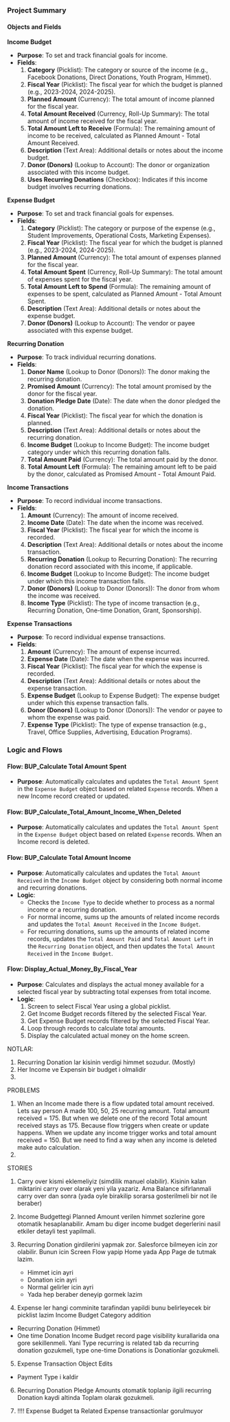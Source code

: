 ### Project Summary

#### Objects and Fields

**Income Budget**
- **Purpose**: To set and track financial goals for income.
- **Fields**:
  1. **Category** (Picklist): The category or source of the income (e.g., Facebook Donations, Direct Donations, Youth Program, Himmet).
  2. **Fiscal Year** (Picklist): The fiscal year for which the budget is planned (e.g., 2023-2024, 2024-2025).
  3. **Planned Amount** (Currency): The total amount of income planned for the fiscal year.
  4. **Total Amount Received** (Currency, Roll-Up Summary): The total amount of income received for the fiscal year.
  5. **Total Amount Left to Receive** (Formula): The remaining amount of income to be received, calculated as Planned Amount - Total Amount Received.
  6. **Description** (Text Area): Additional details or notes about the income budget.
  7. **Donor (Donors)** (Lookup to Account): The donor or organization associated with this income budget.
  8. **Uses Recurring Donations** (Checkbox): Indicates if this income budget involves recurring donations.

**Expense Budget**
- **Purpose**: To set and track financial goals for expenses.
- **Fields**:
  1. **Category** (Picklist): The category or purpose of the expense (e.g., Student Improvements, Operational Costs, Marketing Expenses).
  2. **Fiscal Year** (Picklist): The fiscal year for which the budget is planned (e.g., 2023-2024, 2024-2025).
  3. **Planned Amount** (Currency): The total amount of expenses planned for the fiscal year.
  4. **Total Amount Spent** (Currency, Roll-Up Summary): The total amount of expenses spent for the fiscal year.
  5. **Total Amount Left to Spend** (Formula): The remaining amount of expenses to be spent, calculated as Planned Amount - Total Amount Spent.
  6. **Description** (Text Area): Additional details or notes about the expense budget.
  7. **Donor (Donors)** (Lookup to Account): The vendor or payee associated with this expense budget.

**Recurring Donation**
- **Purpose**: To track individual recurring donations.
- **Fields**:
  1. **Donor Name** (Lookup to Donor (Donors)): The donor making the recurring donation.
  2. **Promised Amount** (Currency): The total amount promised by the donor for the fiscal year.
  3. **Donation Pledge Date** (Date): The date when the donor pledged the donation.
  4. **Fiscal Year** (Picklist): The fiscal year for which the donation is planned.
  5. **Description** (Text Area): Additional details or notes about the recurring donation.
  6. **Income Budget** (Lookup to Income Budget): The income budget category under which this recurring donation falls.
  7. **Total Amount Paid** (Currency): The total amount paid by the donor.
  8. **Total Amount Left** (Formula): The remaining amount left to be paid by the donor, calculated as Promised Amount - Total Amount Paid.

**Income Transactions**
- **Purpose**: To record individual income transactions.
- **Fields**:
  1. **Amount** (Currency): The amount of income received.
  2. **Income Date** (Date): The date when the income was received.
  3. **Fiscal Year** (Picklist): The fiscal year for which the income is recorded.
  4. **Description** (Text Area): Additional details or notes about the income transaction.
  5. **Recurring Donation** (Lookup to Recurring Donation): The recurring donation record associated with this income, if applicable.
  6. **Income Budget** (Lookup to Income Budget): The income budget under which this income transaction falls.
  7. **Donor (Donors)** (Lookup to Donor (Donors)): The donor from whom the income was received.
  8. **Income Type** (Picklist): The type of income transaction (e.g., Recurring Donation, One-time Donation, Grant, Sponsorship).

**Expense Transactions**
- **Purpose**: To record individual expense transactions.
- **Fields**:
  1. **Amount** (Currency): The amount of expense incurred.
  2. **Expense Date** (Date): The date when the expense was incurred.
  3. **Fiscal Year** (Picklist): The fiscal year for which the expense is recorded.
  4. **Description** (Text Area): Additional details or notes about the expense transaction.
  5. **Expense Budget** (Lookup to Expense Budget): The expense budget under which this expense transaction falls.
  6. **Donor (Donors)** (Lookup to Donor (Donors)): The vendor or payee to whom the expense was paid.
  7. **Expense Type** (Picklist): The type of expense transaction (e.g., Travel, Office Supplies, Advertising, Education Programs).

### Logic and Flows

#### Flow: BUP_Calculate Total Amount Spent
- **Purpose**: Automatically calculates and updates the `Total Amount Spent` in the `Expense Budget` object based on related `Expense` records. When a new Income record created or updated.

#### Flow: BUP_Calculate_Total_Amount_Income_When_Deleted
- **Purpose**: Automatically calculates and updates the `Total Amount Spent` in the `Expense Budget` object based on related `Expense` records. When an Income record is deleted.

#### Flow: BUP_Calculate Total Amount Income
- **Purpose**: Automatically calculates and updates the `Total Amount Received` in the `Income Budget` object by considering both normal income and recurring donations.
- **Logic**:
  - Checks the `Income Type` to decide whether to process as a normal income or a recurring donation.
  - For normal income, sums up the amounts of related income records and updates the `Total Amount Received` in the `Income Budget`.
  - For recurring donations, sums up the amounts of related income records, updates the `Total Amount Paid` and `Total Amount Left` in the `Recurring Donation` object, and then updates the `Total Amount Received` in the `Income Budget`.

#### Flow: Display_Actual_Money_By_Fiscal_Year
- **Purpose**: Calculates and displays the actual money available for a selected fiscal year by subtracting total expenses from total income.
- **Logic**:
  1. Screen to select Fiscal Year using a global picklist.
  2. Get Income Budget records filtered by the selected Fiscal Year.
  3. Get Expense Budget records filtered by the selected Fiscal Year.
  4. Loop through records to calculate total amounts.
  5. Display the calculated actual money on the home screen.





NOTLAR:
1. Recurring Donation lar kisinin verdigi himmet sozudur. (Mostly)
2. Her Income ve Expensin bir budget i olmalidir
3. 





PROBLEMS
1. When an Income made there is a flow updated total amount received. Lets say person A made 100, 50, 25 recurring amount. Total amount received = 175. But when we delete one of the record
Total amount received stays as 175. Because flow triggers when create or update happens. When we update any income trigger works and total amount received = 150. But we need to find a way when any income is deleted make auto calculation.
2. 


STORIES
1. Carry over kismi eklemeliyiz (simdilik manuel olabilir). Kisinin kalan miktarini carry over olarak yeni yila yazariz. Ama Balance sifirlanmali carry over dan sonra (yada oyle birakilip sorarsa
gosterilmeli bir not ile beraber)
2. Income Budgettegi Planned Amount verilen himmet sozlerine gore otomatik hesaplanabilir. Amam bu diger income budget degerlerini nasil etkiler detayli test yapilmali.
3. Recurring Donation girdilerini yapmak zor. Salesforce bilmeyen icin zor olabilir. Bunun icin Screen Flow yapip Home yada App Page de tutmak lazim. 
   - Himmet icin ayri
   - Donation icin ayri
   - Normal gelirler icin ayri  
   - Yada hep beraber deneyip gormek lazim

4. Expense ler hangi comminite tarafindan yapildi bunu belirleyecek bir picklist lazim
Income Budget Category addition 
  - Recurring Donation (Himmet)
  - One time Donation
  Income Budget record page visibility kurallarida ona gore sekillenmeli. Yani Type recurring is related tab da recurring donation gozukmeli, 
  type one-time Donations is Donationlar gozukmeli.

5. Expense Transaction Object Edits
  - Payment Type i kaldir

6. Recurring Donation Pledge Amounts otomatik toplanip ilgili recurring Donation kaydi altinda Toplam olarak gozukmeli.

7. !!!! Expense Budget ta Related Expense transactionlar gorulmuyor




  

